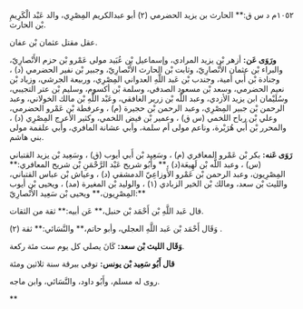 ١٠٥٢م د س ق:** الحارث بن يزيد الحضرمي (٢) أبو عبدالكريم المِصْرِي، والد عَبْد الْكَرِيمِ بْن الحارث.

عقل مقتل عثمان بْن عفان.

**ورَوَى عَن:** أزهر بْن يزيد المرادي، وإسماعيل بْن عُبَيد مولى عَمْرو بْن حزم الأَنْصارِيّ، والبراء بْن عثمان الأَنْصارِيّ، وثابت بْن الحارث الأَنْصارِيّ، وجبير بْن نفير الحضرمي (د) ، وجنادة بْن أَبي أمية، وجندب بْن عَبد اللَّهِ العدواني المِصْرِي، وربيعة الجرشي، وزياد بْن نعيم الحضرمي، وسعد بْن مسعود الصدفي، وسلمة بْن أكسوم، وسليم بْن عتر التجيبي، وسُلَيْمان ابن يزيد الأزدي، وعبد اللَّه بْن زرير الغافقي، وعَبْد اللَّهِ بْن مالك الخولاني، وعبد الرحمن بْن جبير المِصْرِي، وعبد الرحمن بْن حجيرة (م) ، وعرفطة بْن عَمْرو الحضرمي، وعلي بْن رباح اللخمي (س ق) ، وعمير بْن فيض اللخمي، وكثير الأعرج المِصْرِي (د) ، والمحرر بْن أَبي هُرَيْرة، وناعم مولى أم سلمة، وأبي عشانة المافري، وأبي علقمة مولى بني هاشم.

**رَوَى عَنه:** بكر بْن عَمْرو المعافري (م) ، وسَعِيد بْن أَبي أيوب (ق) ، وسَعِيد بْن يزيد القتباني (س) ، وعبد اللَّه بْن لَهِيعَة(د) ،** وأَبُو شريح عَبْد الرَّحْمَنِ بْن شريح المعافري:** المِصْرِيون، وعبد الرحمن بْن عَمْرو الأَوزاعِيّ الدمشقي (د) ، وعياش بْن عباس القتباني، والليث بْن سعد، ومالك بْن الخير الزبادي (١) ، والوليد بْن المغيرة (مد) ، ويحيى بْن أيوب المِصْرِيون،** ويحيى بْن سَعِيد الأَنْصارِيّ:**

قال عَبد اللَّهِ بْن أَحْمَد بْن حنبل،** عَن أبيه:** ثقة من الثقات.

وَقَال أَحْمَد بْن عَبد اللَّهِ العجلي، وأبو حاتم،** والنَّسَائي:** ثقة (٢) .

**وَقَال الليث بْن سعد:** كَانَ يصلي كل يوم ست مئة ركعة.

**قال أَبُو سَعِيد بْن يونس:** توفي ببرقة سنة ثلاثين ومئة

روى له مسلم، وأَبُو داود، والنَّسَائي، وابن ماجه.

**